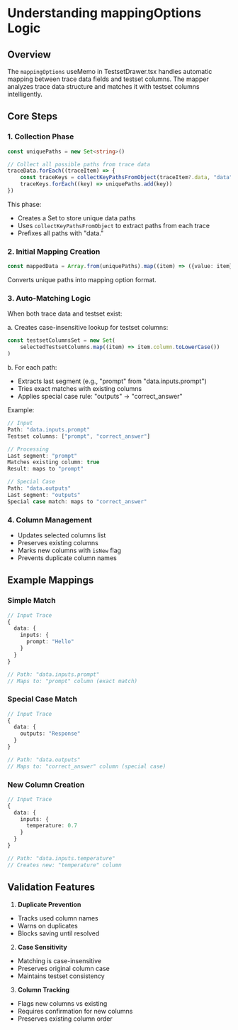 # Understanding mappingOptions Logic

## Overview
The `mappingOptions` useMemo in TestsetDrawer.tsx handles automatic mapping between trace data fields and testset columns. The mapper analyzes trace data structure and matches it with testset columns intelligently.

## Core Steps

### 1. Collection Phase
```typescript
const uniquePaths = new Set<string>()

// Collect all possible paths from trace data
traceData.forEach((traceItem) => {
    const traceKeys = collectKeyPathsFromObject(traceItem?.data, "data")
    traceKeys.forEach((key) => uniquePaths.add(key))
})
```

This phase:
- Creates a Set to store unique data paths
- Uses `collectKeyPathsFromObject` to extract paths from each trace
- Prefixes all paths with "data."

### 2. Initial Mapping Creation
```typescript
const mappedData = Array.from(uniquePaths).map((item) => ({value: item}))
```
Converts unique paths into mapping option format.

### 3. Auto-Matching Logic
When both trace data and testset exist:

a. Creates case-insensitive lookup for testset columns:
```typescript
const testsetColumnsSet = new Set(
    selectedTestsetColumns.map((item) => item.column.toLowerCase())
)
```

b. For each path:
- Extracts last segment (e.g., "prompt" from "data.inputs.prompt")
- Tries exact matches with existing columns
- Applies special case rule: "outputs" → "correct_answer"

Example:
```typescript
// Input
Path: "data.inputs.prompt"
Testset columns: ["prompt", "correct_answer"]

// Processing
Last segment: "prompt"
Matches existing column: true
Result: maps to "prompt"

// Special Case
Path: "data.outputs"
Last segment: "outputs"
Special case match: maps to "correct_answer"
```

### 4. Column Management
- Updates selected columns list
- Preserves existing columns
- Marks new columns with `isNew` flag
- Prevents duplicate column names

## Example Mappings

### Simple Match
```typescript
// Input Trace
{
  data: {
    inputs: {
      prompt: "Hello"
    }
  }
}

// Path: "data.inputs.prompt"
// Maps to: "prompt" column (exact match)
```

### Special Case Match
```typescript
// Input Trace
{
  data: {
    outputs: "Response"
  }
}

// Path: "data.outputs"
// Maps to: "correct_answer" column (special case)
```

### New Column Creation
```typescript
// Input Trace
{
  data: {
    inputs: {
      temperature: 0.7
    }
  }
}

// Path: "data.inputs.temperature"
// Creates new: "temperature" column
```

## Validation Features

1. **Duplicate Prevention**
- Tracks used column names
- Warns on duplicates
- Blocks saving until resolved

2. **Case Sensitivity**
- Matching is case-insensitive
- Preserves original column case
- Maintains testset consistency

3. **Column Tracking**
- Flags new columns vs existing
- Requires confirmation for new columns
- Preserves existing column order
